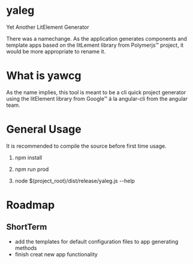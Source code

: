 # yaleg
Yet Another LitElement Generator

There was a namechange. As the application generates components and template apps based on the litLement library from
Polymerjs™ project, it would be more appropriate to rename it. 

# What is yawcg
As the name implies, this tool is meant to be a cli quick project generator using the litElement library from Google™
á la angular-cli from the angular team.

# General Usage
It is recommended to compile the source before first time usage.

1) npm install

2) npm run prod

3) node $(project_root)/dist/release/yaleg.js --help


# Roadmap

## ShortTerm

- add the templates for default configuration files to app generating methods
- finish creat new app functionality